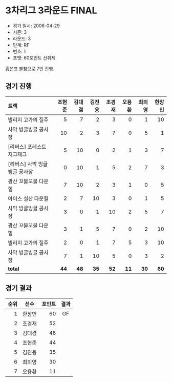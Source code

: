 # 3차리그 3라운드 FINAL

- 경기 일시: 2006-04-29
- 시즌: 3
- 라운드: 3
- 단계: RF
- 번호: 1
- 포맷: 60포인트 선취제



홍은표 불참으로 7인 진행.

## 경기 진행

| 트랙 | 조현준 | 김대겸 | 김진용 | 조경재 | 오용환 | 최의영 | 한창민 |
|:---|---:|---:|---:|---:|---:|---:|---:|
| 빌리지 고가의 질주 | 5 | 7 | 2 | 3 | 0 | 1 | 10 |
| 사막 빙글빙글 공사장 | 10 | 2 | 3 | 7 | 0 | 5 | 1 |
| [리버스] 포레스트 지그재그 | 5 | 10 | 0 | 2 | 1 | 3 | 7 |
| [리버스] 사막 빙글빙글 공사장 | 0 | 10 | 1 | 5 | 2 | 7 | 3 |
| 광산 꼬불꼬불 다운힐 | 7 | 10 | 2 | 3 | 1 | 0 | 5 |
| 아이스 설산 다운힐 | 2 | 7 | 10 | 3 | 0 | 1 | 5 |
| 사막 빙글빙글 공사장 | 3 | 0 | 1 | 10 | 2 | 5 | 7 |
| 광산 꼬불꼬불 다운힐 | 3 | 1 | 5 | 7 | 0 | 2 | 10 |
| 빌리지 고가의 질주 | 2 | 0 | 1 | 7 | 5 | 3 | 10 |
| 사막 빙글빙글 공사장 | 7 | 1 | 10 | 5 | 0 | 3 | 2 |
| __total__ | __44__ | __48__ | __35__ | __52__ | __11__ | __30__ | __60__ |




## 경기 결과

| 순위 | 선수 | 포인트 | 결과 |
|---:|:---:|---:|:---:|
| 1 | 한창민 | 60 | GF |
| 2 | 조경재 | 52 |  |
| 3 | 김대겸 | 48 |  |
| 4 | 조현준 | 44 |  |
| 5 | 김진용 | 35 |  |
| 6 | 최의영 | 30 |  |
| 7 | 오용환 | 11 |  |

